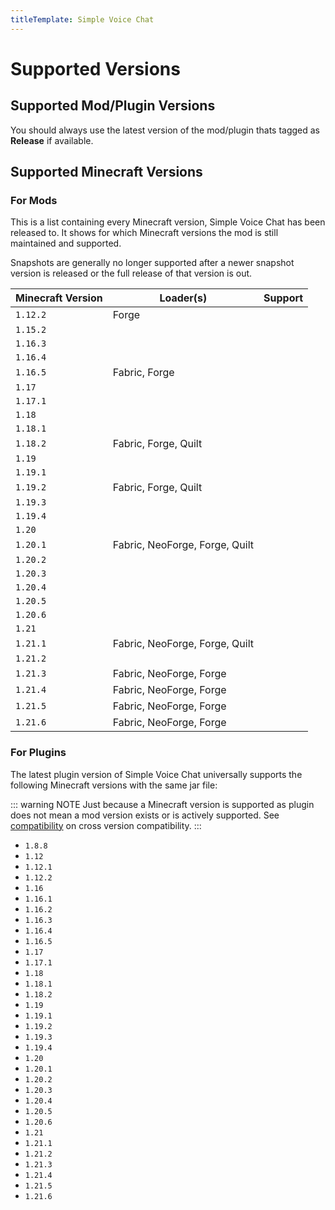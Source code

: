 ```yaml
---
titleTemplate: Simple Voice Chat
---
```


# Supported Versions

## Supported Mod/Plugin Versions

You should always use the latest version of the mod/plugin thats tagged as **Release** if available.

## Supported Minecraft Versions

### For Mods

This is a list containing every Minecraft version, Simple Voice Chat has been released to.
It shows for which Minecraft versions the mod is still maintained and supported.

Snapshots are generally no longer supported after a newer snapshot version is released or the full release of that version is out.

| Minecraft Version | Loader(s)                      | Support                                                  |
| ----------------- | ------------------------------ | -------------------------------------------------------- |
| `1.12.2`          | Forge                          | <Badge type="tip" text="Under active development" />     |
| `1.15.2`          |                                | <Badge type="danger" text="No support" />                |
| `1.16.3`          |                                | <Badge type="danger" text="No support" />                |
| `1.16.4`          |                                | <Badge type="danger" text="No support" />                |
| `1.16.5`          | Fabric, Forge                  | <Badge type="tip" text="Under active development" />     |
| `1.17`            |                                | <Badge type="danger" text="No support" />                |
| `1.17.1`          |                                | <Badge type="danger" text="No support" />                |
| `1.18`            |                                | <Badge type="danger" text="No support" />                |
| `1.18.1`          |                                | <Badge type="danger" text="No support" />                |
| `1.18.2`          | Fabric, Forge, Quilt           | <Badge type="tip" text="Under active development" />     |
| `1.19`            |                                | <Badge type="danger" text="No support" />                |
| `1.19.1`          |                                | <Badge type="danger" text="No support" />                |
| `1.19.2`          | Fabric, Forge, Quilt           | <Badge type="tip" text="Under active development" />     |
| `1.19.3`          |                                | <Badge type="danger" text="No support" />                |
| `1.19.4`          |                                | <Badge type="danger" text="No support" />                |
| `1.20`            |                                | <Badge type="danger" text="No support" />                |
| `1.20.1`          | Fabric, NeoForge, Forge, Quilt | <Badge type="tip" text="Under active development" />     |
| `1.20.2`          |                                | <Badge type="danger" text="No support" />                |
| `1.20.3`          |                                | <Badge type="danger" text="No support" />                |
| `1.20.4`          |                                | <Badge type="danger" text="No support" />                |
| `1.20.5`          |                                | <Badge type="danger" text="No support" />                |
| `1.20.6`          |                                | <Badge type="danger" text="No support" />                |
| `1.21`            |                                | <Badge type="danger" text="No support" />                |
| `1.21.1`          | Fabric, NeoForge, Forge, Quilt | <Badge type="tip" text="Under active development" />     |
| `1.21.2`          |                                | <Badge type="danger" text="No support" />                |
| `1.21.3`          | Fabric, NeoForge, Forge        | <Badge type="warning" text="Phasing out support soon" /> |
| `1.21.4`          | Fabric, NeoForge, Forge        | <Badge type="tip" text="Under active development" />     |
| `1.21.5`          | Fabric, NeoForge, Forge        | <Badge type="tip" text="Under active development" />     |
| `1.21.6`          | Fabric, NeoForge, Forge        | <Badge type="tip" text="Under active development" />     |

### For Plugins

The latest plugin version of Simple Voice Chat universally supports the following Minecraft versions with the same jar file:

::: warning NOTE
Just because a Minecraft version is supported as plugin does not mean a mod version exists or is actively supported.
See [compatibility](compatibility) on cross version compatibility.
:::

- `1.8.8`
- `1.12`
- `1.12.1`
- `1.12.2`
- `1.16`
- `1.16.1`
- `1.16.2`
- `1.16.3`
- `1.16.4`
- `1.16.5`
- `1.17`
- `1.17.1`
- `1.18`
- `1.18.1`
- `1.18.2`
- `1.19`
- `1.19.1`
- `1.19.2`
- `1.19.3`
- `1.19.4`
- `1.20`
- `1.20.1`
- `1.20.2`
- `1.20.3`
- `1.20.4`
- `1.20.5`
- `1.20.6`
- `1.21`
- `1.21.1`
- `1.21.2`
- `1.21.3`
- `1.21.4`
- `1.21.5`
- `1.21.6`

